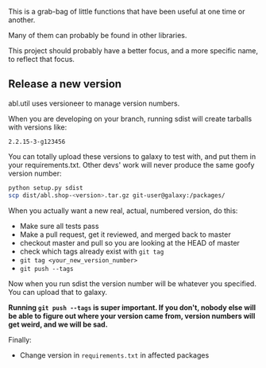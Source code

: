 This is a grab-bag of little functions that have been useful at one time or another.

Many of them can probably be found in other libraries.

This project should probably have a better focus, and a more specific name, to reflect that focus.

Release a new version
---------------------

abl.util uses versioneer to manage version numbers.

When you are developing on your branch, running sdist will create
tarballs with versions like:

    2.2.15-3-g123456

You can totally upload these versions to galaxy to test with, and put
them in your requirements.txt. Other devs' work will never produce the
same goofy version number:

```bash
python setup.py sdist
scp dist/abl.shop-<version>.tar.gz git-user@galaxy:/packages/
```

When you actually want a new real, actual, numbered version, do this:

* Make sure all tests pass
* Make a pull request, get it reviewed, and merged back to master
* checkout master and pull so you are looking at the HEAD of master
* check which tags already exist with `git tag`
* `git tag <your_new_version_number>`
* `git push --tags`

Now when you run sdist the version number will be whatever you
specified. You can upload that to galaxy.

**Running `git push --tags` is super important. If you don't, nobody
else will be able to figure out where your version came from,
version numbers will get weird, and we will be sad.**

Finally:

* Change version in `requirements.txt` in affected packages
